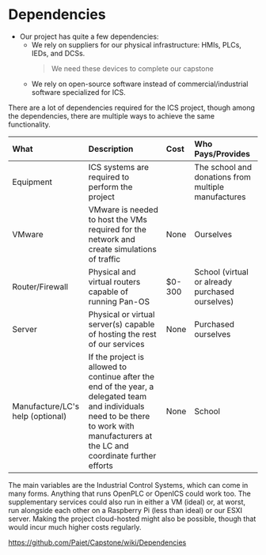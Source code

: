 # Dependencies

* Our project has quite a few dependencies:
  * We rely on suppliers for our physical infrastructure: HMIs, PLCs, IEDs, and DCSs.
    > We need these devices to complete our capstone
  * We rely on open-source software instead of commercial/industrial software specialized for ICS.

There are a lot of dependencies required for the ICS project, though among the dependencies, there are multiple ways to achieve the same functionality.

| What | Description | Cost | Who Pays/Provides |
| :-- | :-- | :-- | :-- |
| Equipment | ICS systems are required to perform the project | $$$$ | The school and donations from multiple manufactures |
| VMware | VMware is needed to host the VMs required for the network and create simulations of traffic | None | Ourselves |
| Router/Firewall | Physical and virtual routers capable of running Pan-OS | $0-300 | School (virtual or already purchased ourselves) |
| Server | Physical or virtual server(s) capable of hosting the rest of our services | None | Purchased ourselves |
| Manufacture/LC's help (optional) | If the project is allowed to continue after the end of the year, a delegated team and individuals need to be there to work with manufacturers at the LC and coordinate further efforts | None | School |

The main variables are the Industrial Control Systems, which can come in many forms. Anything that runs OpenPLC or OpenICS could work too. The supplementary services could also run in either a VM (ideal) or, at worst, run alongside each other on a Raspberry Pi (less than ideal) or our ESXI server. Making the project cloud-hosted might also be possible, though that would incur much higher costs regularly.

https://github.com/Paiet/Capstone/wiki/Dependencies
